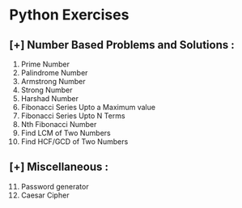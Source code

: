 # Python Exercises #

## [+] Number Based Problems and Solutions :
   1. Prime Number
   2. Palindrome Number
   3. Armstrong Number
   4. Strong Number    
   5. Harshad Number
   6. Fibonacci Series Upto a Maximum value
   7. Fibonacci Series Upto N Terms
   8. Nth Fibonacci Number
   9. Find LCM of Two Numbers
   10. Find HCF/GCD of Two Numbers


## [+] Miscellaneous :
   11. Password generator
   12. Caesar Cipher

